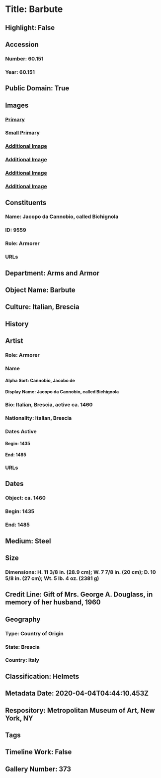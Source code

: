 # Title: Barbute
## Highlight: False
## Accession
### Number: 60.151
### Year: 60.151
## Public Domain: True
## Images
### [Primary](https://images.metmuseum.org/CRDImages/aa/original/60.151_009AA2015.jpg)
### [Small Primary](https://images.metmuseum.org/CRDImages/aa/web-large/60.151_009AA2015.jpg)
### [Additional Image](https://images.metmuseum.org/CRDImages/aa/original/60.151_002AA2015.jpg)
### [Additional Image](https://images.metmuseum.org/CRDImages/aa/original/60.151_006AA2015.jpg)
### [Additional Image](https://images.metmuseum.org/CRDImages/aa/original/60.151_007AA2015.jpg)
### [Additional Image](https://images.metmuseum.org/CRDImages/aa/original/60.151_008AA2015.jpg)
## Constituents
### Name: Jacopo da Cannobio, called Bichignola
### ID: 9559
### Role: Armorer
### URLs
## Department: Arms and Armor
## Object Name: Barbute
## Culture: Italian, Brescia
## History
## Artist
### Role: Armorer
### Name
#### Alpha Sort: Cannobio, Jacobo de
#### Display Name: Jacopo da Cannobio, called Bichignola
### Bio: Italian, Brescia, active ca. 1460
### Nationality: Italian, Brescia
### Dates Active
#### Begin: 1435
#### End: 1485
### URLs
## Dates
### Object: ca. 1460
### Begin: 1435
### End: 1485
## Medium: Steel
## Size
### Dimensions: H. 11 3/8 in. (28.9 cm); W. 7 7/8 in. (20 cm); D. 10 5/8 in. (27 cm); Wt. 5 lb. 4 oz. (2381 g)
## Credit Line: Gift of Mrs. George A. Douglass, in memory of her husband, 1960
## Geography
### Type: Country of Origin
### State: Brescia
### Country: Italy
## Classification: Helmets
## Metadata Date: 2020-04-04T04:44:10.453Z
## Respository: Metropolitan Museum of Art, New York, NY
## Tags
## Timeline Work: False
## Gallery Number: 373